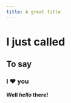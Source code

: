 ```yaml
---
title: A great title
---
```


# I just called

## To say

### I :heart: you

**Well _hello_ there!**
